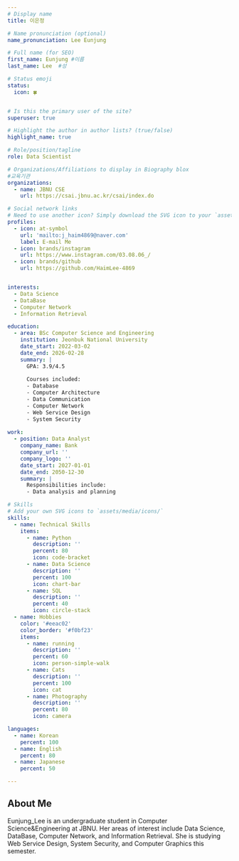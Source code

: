 ```yaml
---
# Display name
title: 이은정

# Name pronunciation (optional)
name_pronunciation: Lee Eunjung

# Full name (for SEO)
first_name: Eunjung #이름
last_name: Lee  #성

# Status emoji
status:
  icon: 🍀


# Is this the primary user of the site?
superuser: true

# Highlight the author in author lists? (true/false)
highlight_name: true

# Role/position/tagline
role: Data Scientist

# Organizations/Affiliations to display in Biography blox
#교육기관
organizations:
  - name: JBNU CSE
    url: https://csai.jbnu.ac.kr/csai/index.do

# Social network links
# Need to use another icon? Simply download the SVG icon to your `assets/media/icons/` folder.
profiles:
  - icon: at-symbol
    url: 'mailto:j_haim4869@naver.com'
    label: E-mail Me
  - icon: brands/instagram
    url: https://www.instagram.com/03.08.06_/
  - icon: brands/github
    url: https://github.com/HaimLee-4869


interests:
  - Data Science
  - DataBase
  - Computer Network
  - Information Retrieval

education:
  - area: BSc Computer Science and Engineering
    institution: Jeonbuk National University
    date_start: 2022-03-02
    date_end: 2026-02-28
    summary: |
      GPA: 3.9/4.5
      
      Courses included:
      - Database
      - Computer Architecture
      - Data Communication
      - Computer Network
      - Web Service Design
      - System Security
      
work:
  - position: Data Analyst
    company_name: Bank
    company_url: ''
    company_logo: ''
    date_start: 2027-01-01
    date_end: 2050-12-30
    summary: |
      Responsibilities include:
      - Data analysis and planning

# Skills
# Add your own SVG icons to `assets/media/icons/`
skills:
  - name: Technical Skills
    items:
      - name: Python
        description: ''
        percent: 80
        icon: code-bracket
      - name: Data Science
        description: ''
        percent: 100
        icon: chart-bar
      - name: SQL
        description: ''
        percent: 40
        icon: circle-stack
  - name: Hobbies
    color: '#eeac02'
    color_border: '#f0bf23'
    items:
      - name: running
        description: ''
        percent: 60
        icon: person-simple-walk
      - name: Cats
        description: ''
        percent: 100
        icon: cat
      - name: Photography
        description: ''
        percent: 80
        icon: camera

languages:
  - name: Korean
    percent: 100
  - name: English
    percent: 80
  - name: Japanese
    percent: 50

---
```


## About Me

Eunjung_Lee is an undergraduate student in Computer Science&Engineering at JBNU. Her areas of interest include Data Science, DataBase, Computer Network, and Information Retrieval. She is studying Web Service Design, System Security, and Computer Graphics this semester.